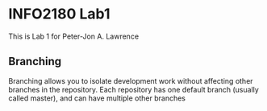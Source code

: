 # INFO2180 Lab1

This is Lab 1 for Peter-Jon A. Lawrence

## Branching

Branching allows you to isolate development work without
affecting other branches in the repository. Each repository
has one default branch (usually called master),
and can have multiple other branches

